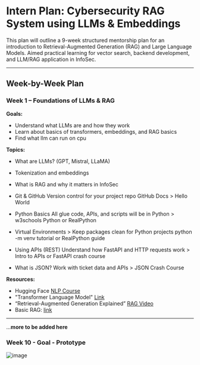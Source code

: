 # Intern Plan: Cybersecurity RAG System using LLMs & Embeddings

This plan will outline a 9-week structured mentorship plan for an introduction to Retrieval-Augmented Generation (RAG) and Large Language Models. Aimed practical learning for vector search, backend development, and LLM/RAG application in InfoSec.

---

## Week-by-Week Plan

### Week 1 – Foundations of LLMs & RAG

**Goals:**
- Understand what LLMs are and how they work
- Learn about basics of transformers, embeddings, and RAG basics
- Find what llm can run on cpu

**Topics:**
- What are LLMs? (GPT, Mistral, LLaMA)
- Tokenization and embeddings
- What is RAG and why it matters in InfoSec

- Git & GitHub	Version control for your project repo	GitHub Docs > Hello World
- Python Basics	All glue code, APIs, and scripts will be in Python	> w3schools Python or RealPython
- Virtual Environments	> Keep packages clean for Python projects	python -m venv tutorial or RealPython guide
- Using APIs (REST)	Understand how FastAPI and HTTP requests work	> Intro to APIs or FastAPI crash course
- What is JSON?	Work with ticket data and APIs	> JSON Crash Course

**Resources:**
- Hugging Face [NLP Course](https://huggingface.co/learn/nlp-course/chapter1)
- "Transformer Language Model" [Link](https://www.youtube.com/watch?v=-QH8fRhqFHM)
- “Retrieval-Augmented Generation Explained” [RAG Video](https://youtu.be/5Y3a61o0jFQ?feature=shared)
- Basic RAG: [link](https://docs.mistral.ai/guides/rag/)

---

...**more to be added here**

### Week 10 - Goal - Prototype

![image](https://github.com/user-attachments/assets/cbedec45-a711-4965-bd49-839017ebb7f8)
